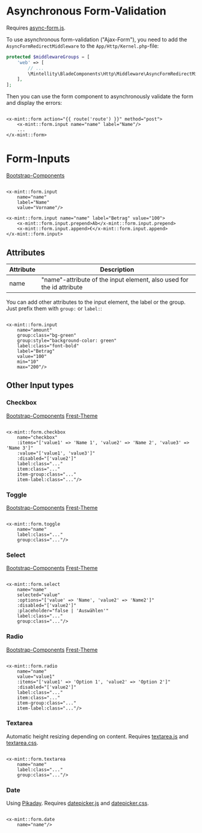 # Asynchronous Form-Validation

Requires [async-form.js](../resources/js/async-form.js).

To use asynchronous form-validation ("Ajax-Form"), you need to add the `AsyncFormRedirectMiddleware` to
the `App/Http/Kernel.php`-file:

```php
protected $middlewareGroups = [
    'web' => [
        // ...
        \Mintellity\BladeComponents\Http\Middleware\AsyncFormRedirectMiddleware::class
    ],
];
```

Then you can use the form component to asynchronously validate the form and display the errors:

```bladehtml

<x-mint::form action="{{ route('route') }}" method="post">
    <x-mint::form.input name="name" label="Name"/>
    ...
</x-mint::form>
```

# Form-Inputs

[Bootstrap-Components](https://getbootstrap.com/docs/5.3/forms/overview/)

```bladehtml

<x-mint::form.input
    name="name"
    label="Name"
    value="Vorname"/>

<x-mint::form.input name="name" label="Betrag" value="100">
    <x-mint::form.input.prepend>Ab</x-mint::form.input.prepend>
    <x-mint::form.input.append>€</x-mint::form.input.append>
</x-mint::form.input>
```

## Attributes

| Attribute | Description                                                           |
|-----------|-----------------------------------------------------------------------|
| name      | "name"-attribute of the input element, also used for the id attribute |

You can add other attributes to the input element, the label or the group. Just prefix them with `group:` or `label:`:

```bladehtml

<x-mint::form.input
    name="amount"
    group:class="bg-green"
    group:style="background-color: green"
    label:class="font-bold"
    label="Betrag"
    value="100"
    min="10"
    max="200"/>
```

## Other Input types

### Checkbox

[Bootstrap-Components](https://getbootstrap.com/docs/5.3/forms/checks-radios/)
[Frest-Theme](https://demos.pixinvent.com/frest-html-admin-template/html/vertical-menu-template-bordered/forms-basic-inputs.html#defaultCheck1)

```bladehtml

<x-mint::form.checkbox
    name="checkbox"
    :items="['value1' => 'Name 1', 'value2' => 'Name 2', 'value3' => 'Name 3']"
    :value="['value1', 'value3']"
    :disabled="['value2']"
    label:class="..."
    item:class="..."
    item-group:class="..."
    item-label:class="..."/>
```

### Toggle

[Bootstrap-Components](https://getbootstrap.com/docs/5.3/forms/checks-radios/#switches)
[Frest-Theme](https://demos.pixinvent.com/frest-html-admin-template/html/vertical-menu-template-bordered/forms-basic-inputs.html#flexSwitchCheckDefault)

```bladehtml

<x-mint::form.toggle
    name="name"
    label:class="..."
    group:class="..."/>
```

### Select

[Bootstrap-Components](https://getbootstrap.com/docs/5.3/forms/select/)
[Frest-Theme](https://demos.pixinvent.com/frest-html-admin-template/html/vertical-menu-template-bordered/forms-basic-inputs.html#exampleFormControlSelect1)

```bladehtml

<x-mint::form.select
    name="name"
    selected="value"
    :options="['value' => 'Name', 'value2' => 'Name2']"
    :disabled="['value2']"
    :placeholder="false | 'Auswählen'"
    label:class="..."
    group:class="..."/>
```

### Radio

[Bootstrap-Components](https://getbootstrap.com/docs/5.3/forms/checks-radios/#radios)
[Frest-Theme](https://demos.pixinvent.com/frest-html-admin-template/html/vertical-menu-template-bordered/forms-basic-inputs.html#defaultRadio1)

```bladehtml

<x-mint::form.radio
    name="name"
    value="value1"
    :items="['value1' => 'Option 1', 'value2' => 'Option 2']"
    :disabled="['value2']"
    label:class="..."
    item:class="..."
    item-group:class="..."
    item-label:class="..."/>
```

### Textarea

Automatic height resizing depending on content.
Requires [textarea.js](../resources/js/textarea.js) and [textarea.css](../resources/css/textarea.css).

```bladehtml

<x-mint::form.textarea
    name="name"
    label:class="..."
    group:class="..."/>
```

### Date

Using [Pikaday](https://github.com/Pikaday/Pikaday).
Requires [datepicker.js](../resources/js/datepicker.js) and [datepicker.css](../resources/css/datepicker.css).

```bladehtml

<x-mint::form.date
    name="name"/>
```

